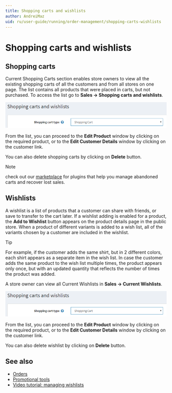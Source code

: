 ```yaml
---
title: Shopping carts and wishlists
author: AndreiMaz
uid: ru/user-guide/running/order-management/shopping-carts-wishlists
---
```

# Shopping carts and wishlists

## Shopping carts

Current Shopping Carts section enables store owners to view all the existing shopping carts of all the customers and from all stores on one page. The list contains all products that were placed in carts, but not purchased. To access the list go to **Sales → Shopping carts and wishlists**.

![Shopping carts wishlists](_static/shopping-carts-wishlists/shopping-cart-type.PNG)

From the list, you can proceed to the **Edit Product** window by clicking on the required product, or to the **Edit Customer Details** window by clicking on the customer link.

You can also delete shopping carts by clicking on **Delete** button.

> [!NOTE]
> check out our [marketplace](http://www.nopcommerce.com/marketplace.aspx) for plugins that help you manage abandoned carts and recover lost sales.

## Wishlists

A wishlist is a list of products that a customer can share with friends, or save to transfer to the cart later. If a wishlist adding is enabled for a product, the **Add to Wishlist** button appears on the product details page in the public store. When a product of different variants is added to a wish list, all of the variants chosen by a customer are included in the wishlist.

> [!TIP]
> For example, if the customer adds the same shirt, but in 2 different colors, each shirt appears as a separate item in the wish list. In case the customer adds the same product to the wish list multiple times, the product appears only once, but with an updated quantity that reflects the number of times the product was added.

A store owner can view all Current Wishlists in **Sales → Current Wishlists**.

![Shopping carts wishlists](_static/shopping-carts-wishlists/shopping-cart-type.PNG)

From the list, you can proceed to the **Edit Product** window by clicking on the required product, or to the **Edit Customer Details** window by clicking on the customer link.

You can also delete wishlist by clicking on **Delete** button.

## See also

* [Orders](xref:ru/user-guide/running/order-management/orders/index)
* [Promotional tools](xref:ru/user-guide/marketing/promotional/index)
* [Video tutorial: managing wishlists](https://www.youtube.com/watch?v=9EN7oZSwIVE)
